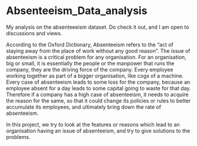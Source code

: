 # Absenteeism_Data_analysis
My analysis on the absenteeeism dataset. Do check it out, and I am open to discussions and views. 

According to the Oxford Dictionary, Absenteeism refers to the “act of staying away from the place of work without any good reason”. The issue of absenteeism is a critical problem for any organisation. For an organisation, big or small, it is essentially the people or the manpower that runs the company, they are the driving force of the company. Every employee working together as part of a bigger organisation, like cogs of a machine.
Every case of absenteeism leads to some loss for the company, because an employee absent for a day leads to some capital going to waste for that day.
Therefore if a company has a high case of absenteeism, it needs to acquire the reason for the same, so that it could change its policies or rules to better accumulate its employees, and ultimately bring down the rate of absenteeism. 

In this project, we try to look at the features or reasons which lead to an organisation having an issue of absenteeism, and try to give solutions to the problems.

